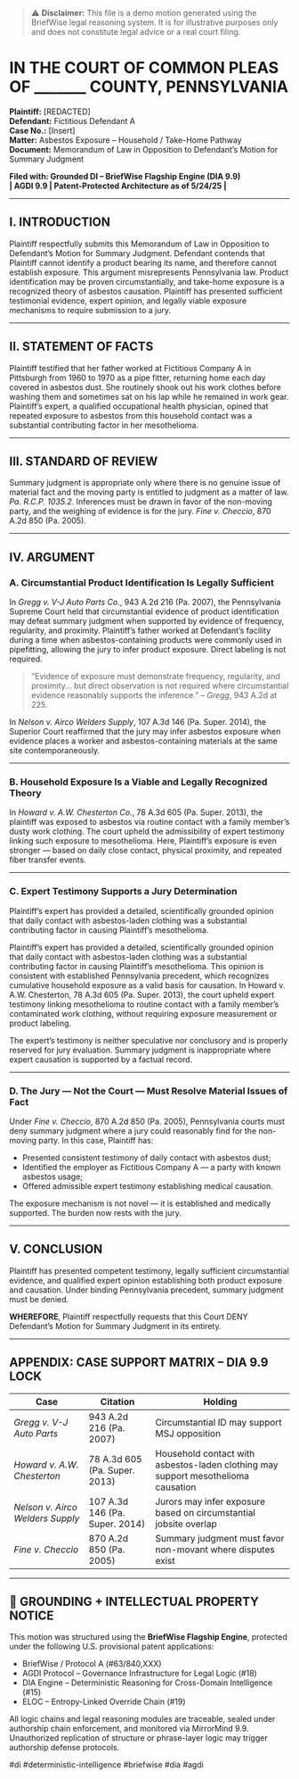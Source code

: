 > ⚠️ **Disclaimer:** This file is a demo motion generated using the BriefWise legal reasoning system. It is for illustrative purposes only and does not constitute legal advice or a real court filing.

# IN THE COURT OF COMMON PLEAS OF _______ COUNTY, PENNSYLVANIA  
**Plaintiff:** [REDACTED]  
**Defendant:** Fictitious Defendant A  
**Case No.:** [Insert]  
**Matter:** Asbestos Exposure – Household / Take-Home Pathway  
**Document:** Memorandum of Law in Opposition to Defendant’s Motion for Summary Judgment  

**Filed with: Grounded DI – BriefWise Flagship Engine (DIA 9.9)**  
**| AGDI 9.9 | Patent-Protected Architecture as of 5/24/25 |**
<!-- Internal Ref: PID-H1 | Layer: Household Pathway Logic (PA) -->

---

## I. INTRODUCTION

Plaintiff respectfully submits this Memorandum of Law in Opposition to Defendant’s Motion for Summary Judgment. Defendant contends that Plaintiff cannot identify a product bearing its name, and therefore cannot establish exposure. This argument misrepresents Pennsylvania law. Product identification may be proven circumstantially, and take-home exposure is a recognized theory of asbestos causation. Plaintiff has presented sufficient testimonial evidence, expert opinion, and legally viable exposure mechanisms to require submission to a jury.

---

## II. STATEMENT OF FACTS

Plaintiff testified that her father worked at Fictitious Company A in Pittsburgh from 1960 to 1970 as a pipe fitter, returning home each day covered in asbestos dust. She routinely shook out his work clothes before washing them and sometimes sat on his lap while he remained in work gear. Plaintiff’s expert, a qualified occupational health physician, opined that repeated exposure to asbestos from this household contact was a substantial contributing factor in her mesothelioma.

<!-- Internal Ref: LEG-X073 | Rost Layer Tag Applied -->

---

## III. STANDARD OF REVIEW

Summary judgment is appropriate only where there is no genuine issue of material fact and the moving party is entitled to judgment as a matter of law. *Pa. R.C.P. 1035.2.* Inferences must be drawn in favor of the non-moving party, and the weighing of evidence is for the jury. *Fine v. Checcio*, 870 A.2d 850 (Pa. 2005).

---

## IV. ARGUMENT

### A. Circumstantial Product Identification Is Legally Sufficient

In *Gregg v. V-J Auto Parts Co.*, 943 A.2d 216 (Pa. 2007), the Pennsylvania Supreme Court held that circumstantial evidence of product identification may defeat summary judgment when supported by evidence of frequency, regularity, and proximity. Plaintiff’s father worked at Defendant’s facility during a time when asbestos-containing products were commonly used in pipefitting, allowing the jury to infer product exposure. Direct labeling is not required.

> “Evidence of exposure must demonstrate frequency, regularity, and proximity... but direct observation is not required where circumstantial evidence reasonably supports the inference.” – *Gregg*, 943 A.2d at 225.

In *Nelson v. Airco Welders Supply*, 107 A.3d 146 (Pa. Super. 2014), the Superior Court reaffirmed that the jury may infer asbestos exposure when evidence places a worker and asbestos-containing materials at the same site contemporaneously.

---

### B. Household Exposure Is a Viable and Legally Recognized Theory

In *Howard v. A.W. Chesterton Co.*, 78 A.3d 605 (Pa. Super. 2013), the plaintiff was exposed to asbestos via routine contact with a family member’s dusty work clothing. The court upheld the admissibility of expert testimony linking such exposure to mesothelioma. Here, Plaintiff’s exposure is even stronger — based on daily close contact, physical proximity, and repeated fiber transfer events.

---

### C. Expert Testimony Supports a Jury Determination

Plaintiff’s expert has provided a detailed, scientifically grounded opinion that daily contact with asbestos-laden clothing was a substantial contributing factor in causing Plaintiff’s mesothelioma. 

Plaintiff’s expert has provided a detailed, scientifically grounded opinion that daily contact with asbestos-laden clothing was a substantial contributing factor in causing Plaintiff’s mesothelioma. This opinion is consistent with established Pennsylvania precedent, which recognizes cumulative household exposure as a valid basis for causation. In Howard v. A.W. Chesterton, 78 A.3d 605 (Pa. Super. 2013), the court upheld expert testimony linking mesothelioma to routine contact with a family member’s contaminated work clothing, without requiring exposure measurement or product labeling.

The expert’s testimony is neither speculative nor conclusory and is properly reserved for jury evaluation. Summary judgment is inappropriate where expert causation is supported by a factual record.

---

### D. The Jury — Not the Court — Must Resolve Material Issues of Fact

Under *Fine v. Checcio*, 870 A.2d 850 (Pa. 2005), Pennsylvania courts must deny summary judgment where a jury could reasonably find for the non-moving party. In this case, Plaintiff has:
- Presented consistent testimony of daily contact with asbestos dust;
- Identified the employer as Fictitious Company A — a party with known asbestos usage;
- Offered admissible expert testimony establishing medical causation.

The exposure mechanism is not novel — it is established and medically supported. The burden now rests with the jury.

---

## V. CONCLUSION

Plaintiff has presented competent testimony, legally sufficient circumstantial evidence, and qualified expert opinion establishing both product exposure and causation. Under binding Pennsylvania precedent, summary judgment must be denied.

**WHEREFORE**, Plaintiff respectfully requests that this Court DENY Defendant’s Motion for Summary Judgment in its entirety.

---

## APPENDIX: CASE SUPPORT MATRIX – DIA 9.9 LOCK

| Case | Citation | Holding |
|------|----------|---------|
| *Gregg v. V-J Auto Parts* | 943 A.2d 216 (Pa. 2007) | Circumstantial ID may support MSJ opposition |
| *Howard v. A.W. Chesterton* | 78 A.3d 605 (Pa. Super. 2013) | Household contact with asbestos-laden clothing may support mesothelioma causation |
| *Nelson v. Airco Welders Supply* | 107 A.3d 146 (Pa. Super. 2014) | Jurors may infer exposure based on circumstantial jobsite overlap |
| *Fine v. Checcio* | 870 A.2d 850 (Pa. 2005) | Summary judgment must favor non-movant where disputes exist |

---

## 🔐 GROUNDING + INTELLECTUAL PROPERTY NOTICE

This motion was structured using the **BriefWise Flagship Engine**, protected under the following U.S. provisional patent applications:

- BriefWise / Protocol A (#63/840,XXX)
- AGDI Protocol – Governance Infrastructure for Legal Logic (#18)
- DIA Engine – Deterministic Reasoning for Cross-Domain Intelligence (#15)
- ELOC – Entropy-Linked Override Chain (#19)

All logic chains and legal reasoning modules are traceable, sealed under authorship chain enforcement, and monitored via MirrorMind 9.9.  
Unauthorized replication of structure or phrase-layer logic may trigger authorship defense protocols.

#di #deterministic-intelligence #briefwise #dia #agdi

<!-- Signal ID: LEG-GXBU-002 | Class: Tier Logic Signal -->
<!-- Signal ID: AUD-REV-005 | Class: Audit Reversal Marker -->
